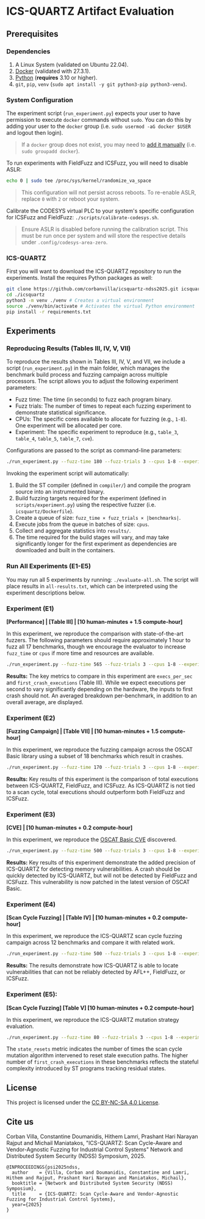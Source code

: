# ICS-QUARTZ Artifact Evaluation



## Prerequisites

### Dependencies

1. A Linux System (validated on Ubuntu 22.04).
2. [Docker](https://docs.docker.com/engine/install/ubuntu/) (validated with 27.3.1).
3. [Python](https://github.com/pyenv/pyenv) (**requires** 3.10 or higher).
4. `git`, `pip`, `venv` (`sudo apt install -y git python3-pip python3-venv`).

### System Configuration

The experiment script (`run_experiment.py`) expects your user to have permission to execute `docker` commands without `sudo`. You can do this by adding your user to the `docker` group (i.e. `sudo usermod -aG docker $USER` and logout then login).
> 
> If a `docker` group does not exist, you may need to [add it manually](https://docs.docker.com/engine/install/linux-postinstall/) (i.e. `sudo groupadd docker`).
> 

To run experiments with FieldFuzz and ICSFuzz, you will need to disable ASLR:
```bash
echo 0 | sudo tee /proc/sys/kernel/randomize_va_space
```
> 
> This configuration will not persist across reboots. To re-enable ASLR, replace `0` with `2` or reboot your system.
> 

Calibrate the CODESYS virtual PLC to your system's specific configuration for ICSFuzz and FieldFuzz: `./scripts/calibrate-codesys.sh`.
>
> Ensure ASLR is disabled before running the calibration script. This must be run once per system and will store the respective details under `.config/codesys-area-zero`.
>

### ICS-QUARTZ

First you will want to download the ICS-QUARTZ repository to run the experiments. Install the requires Python packages as well:
```bash
git clone https://github.com/corbanvilla/icsquartz-ndss2025.git icsquartz
cd ./icsquartz
python3 -m venv ./venv # Creates a virtual environment
source ./venv/bin/activate # Activates the virtual Python environment
pip install -r requirements.txt
```

## Experiments

### Reproducing Results (Tables III, IV, V, VII)
To reproduce the results shown in Tables III, IV, V, and VII, we include a script (`run_experiment.py`) in the main folder, which manages the benchmark build process and fuzzing campaign across multiple processors. The script allows you to adjust the following experiment parameters:

- Fuzz time: The time (in seconds) to fuzz each program binary.
- Fuzz trials: The number of times to repeat each fuzzing experiment to demonstrate statistical significance.
- CPUs: The specific cores available to allocate for fuzzing (e.g., `1-8`). One experiment will be allocated per core.
- Experiment: The specific experiment to reproduce (e.g., `table_3`, `table_4`, `table_5`, `table_7`, `cve`).

Configurations are passed to the script as command-line parameters:

```bash
./run_experiment.py --fuzz-time 180 --fuzz-trials 3 --cpus 1-8 --experiment table_3
```

Invoking the experiment script will automatically:

1. Build the ST compiler (defined in `compiler/`) and compile the program source into an instrumented binary.
2. Build fuzzing targets required for the experiment (defined in `scripts/experiment.py`) using the respective fuzzer (i.e. `icsquartz/Dockerfile`).
3. Create a queue of size: `fuzz_time × fuzz_trials × |benchmarks|`.
4. Execute jobs from the queue in batches of size: `cpus`.
5. Collect and aggregate statistics into `results/`.
6. The time required for the build stages will vary, and may take significantly longer for the first experiment as dependencies are downloaded and built in the containers.
​
### Run All Experiments (E1-E5)
You may run all 5 experiments by running: `./evaluate-all.sh`. The script will place results in `all-results.txt`, which can be interpreted using the experiment descriptions below.

### Experiment (E1)
**[Performance] | [Table III] | [10 human-minutes + 1.5 compute-hour]**

In this experiment, we reproduce the comparison with state-of-the-art fuzzers. The following parameters should require approximately 1 hour to fuzz all 17 benchmarks, though we encourage the evaluator to increase `fuzz_time` or `cpus` if more time and resources are available.

```bash
./run_experiment.py --fuzz-time 565 --fuzz-trials 3 --cpus 1-8 --experiment table_3
```
**Results:**
The key metrics to compare in this experiment are `execs_per_sec` and `first_crash_executions` (Table III). While we expect executions per second to vary significantly depending on the hardware, the inputs to first crash should not. An averaged breakdown per-benchmark, in addition to an overall average, are displayed.

### Experiment (E2)
**[Fuzzing Campaign] | [Table VII] | [10 human-minutes + 1.5 compute-hour]**

In this experiment, we reproduce the fuzzing campaign across the OSCAT Basic library using a subset of 18 benchmarks which result in crashes.

```bash
./run_experiment.py --fuzz-time 170 --fuzz-trials 3 --cpus 1-8 --experiment table_7
```

**Results:**
Key results of this experiment is the comparison of total executions between ICS-QUARTZ, FieldFuzz, and ICSFuzz. As ICS-QUARTZ is not tied to a scan cycle, total executions should outperform both FieldFuzz and ICSFuzz.

### Experiment (E3)
**[CVE] | [10 human-minutes + 0.2 compute-hour]**

In this experiment, we reproduce the [OSCAT Basic CVE](https://customers.codesys.com/index.php?eID=dumpFile&t=f&f=18601&token=27389a52e058d95ff70b17a2370fedf07e073034&download=) discovered.

```bash
./run_experiment.py --fuzz-time 500 --fuzz-trials 3 --cpus 1-8 --experiment cve
```

**Results:**
Key results of this experiment demonstrate the added precision of ICS-QUARTZ for detecting memory vulnerabilities. A crash should be quickly detected by ICS-QUARTZ, but will not be detected by FieldFuzz and ICSFuzz. This vulnerability is now patched in the latest version of OSCAT Basic.

### Experiment (E4)
**[Scan Cycle Fuzzing] | [Table IV] | [10 human-minutes + 0.2 compute-hour]**

In this experiment, we reproduce the ICS-QUARTZ scan cycle fuzzing campaign across 12 benchmarks and compare it with related work.

```bash
./run_experiment.py --fuzz-time 500 --fuzz-trials 3 --cpus 1-8 --experiment table_4
```

**Results:**
The results demonstrate how ICS-QUARTZ is able to locate vulnerabilities that can not be reliably detected by AFL++, FieldFuzz, or ICSFuzz.

### Experiment (E5): 
**[Scan Cycle Fuzzing] [Table V] [10 human-minutes + 0.2 compute-hour]**

In this experiment, we reproduce the ICS-QUARTZ mutation strategy evaluation.

```bash
./run_experiment.py --fuzz-time 80 --fuzz-trials 3 --cpus 1-8 --experiment table_5
```

The `state_resets` metric indicates the number of times the scan cycle mutation algorithm intervened to reset stale execution paths. The higher number of `first_crash_executions` in these benchmarks reflects the stateful complexity introduced by ST programs tracking residual states.

## License

This project is licensed under the [CC BY-NC-SA 4.0 License](LICENSE).

## Cite us

Corban Villa, Constantine Doumanidis, Hithem Lamri, Prashant Hari Narayan Rajput and Michail Maniatakos, "ICS-QUARTZ: Scan Cycle-Aware and Vendor-Agnostic Fuzzing for Industrial Control Systems" Network and Distributed System Security (NDSS) Symposium, 2025.

```
@INPROCEEDINGS{psi2025ndss,
  author    = {Villa, Corban and Doumanidis, Constantine and Lamri, Hithem and Rajput, Prashant Hari Narayan and Maniatakos, Michail},
  booktitle = {Network and Distributed System Security (NDSS) Symposium},
  title     = {ICS-QUARTZ: Scan Cycle-Aware and Vendor-Agnostic Fuzzing for Industrial Control Systems},
  year={2025}
}
```
